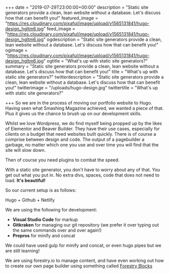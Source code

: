 +++
date = "2019-07-29T23:00:00+00:00"
description = "Static site generators provide a clean, lean website without a database. Let's discuss how that can benefit you!"
featured_image = "https://res.cloudinary.com/pixaful/image/upload/v1565131841/hugo-design_hgltm6.jpg"
feed_image = "https://res.cloudinary.com/pixaful/image/upload/v1565131841/hugo-design_hgltm6.jpg"
ogdescription = "Static site generators provide a clean, lean website without a database. Let's discuss how that can benefit you!"
ogimage = "https://res.cloudinary.com/pixaful/image/upload/v1565131841/hugo-design_hgltm6.jpg"
ogtitle = "What's up with static site generators?"
summary = "Static site generators provide a clean, lean website without a database. Let's discuss how that can benefit you!"
title = "What's up with static site generators?"
twitterdescription = "Static site generators provide a clean, lean website without a database. Let's discuss how that can benefit you!"
twitterimage = "/uploads/hugo-design.jpg"
twittertitle = "What's up with static site generators?"

+++
So we are in the process of moving our portfolio website to Hugo. Having seen what Smashing Magazine achieved, we wanted a piece of that. Plus it gives us the chance to brush up on our development skills.

Whilst we love Wordpress, we do find myself being propped up by the likes of Elementor and Beaver Builder.  They have their use cases, especially for clients on a budget that need websites built quickly. There is of course a comprise between design and code. The output of a pagebuilder a garbage, no matter which one you use and over time you will find that the site will slow down.

Then of course you need plugins to combat the speed.

With a static site generator, you don't have to worry about any of that. You get out what you put in. No extra divs, spaces, code that does not need to load. **It's beautiful!**

So our current setup is as follows:

Hugo + Github + Netlify

We are using the following for development:

* **Visual Studio Code** for markup
* **Gitkraken** for managing our git repository (we prefer it over typing out the same commands over and over again!)
* **Prepros** for minify and concat

We could have used gulp for minify and concat, or even hugo pipes but we are still learning!

We are using forestry.io to manage content, and have even working out how to create our own page builder using something called <a href="https://forestry.io/docs/settings/fields/blocks/" target="_blank">Forestry Blocks</a>